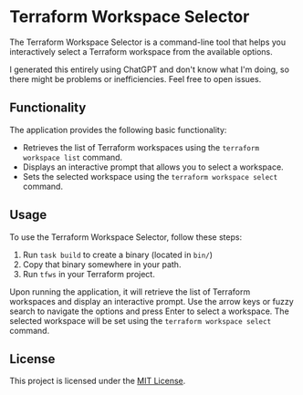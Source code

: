 # Terraform Workspace Selector

The Terraform Workspace Selector is a command-line tool that helps you interactively select a Terraform workspace from the available options.

I generated this entirely using ChatGPT and don't know what I'm doing, so there might be problems or inefficiencies. Feel free to open issues.


## Functionality

The application provides the following basic functionality:

- Retrieves the list of Terraform workspaces using the `terraform workspace list` command.
- Displays an interactive prompt that allows you to select a workspace.
- Sets the selected workspace using the `terraform workspace select` command.


## Usage

To use the Terraform Workspace Selector, follow these steps:

1. Run `task build` to create a binary (located in `bin/`)
2. Copy that binary somewhere in your path.
3. Run `tfws` in your Terraform project.

Upon running the application, it will retrieve the list of Terraform workspaces and display an interactive prompt. Use the arrow keys or fuzzy search to navigate the options and press Enter to select a workspace. The selected workspace will be set using the `terraform workspace select` command.


## License

This project is licensed under the [MIT License](LICENSE).
